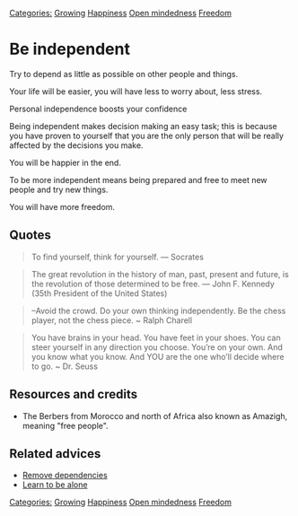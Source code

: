[Categories:](../Categories/index.md) [Growing](../Categories/Growing.md) [Happiness](../Categories/Happiness.md) [Open mindedness](../Categories/Open%20mindedness.md) [Freedom](../Categories/Freedom.md)
# Be independent

Try to depend as little as possible on other people and things.

Your life will be easier, you will have less to worry about, less stress.

Personal independence boosts your confidence

Being independent makes decision making an easy task; this is because you have proven to yourself that you are the only person that will be really affected by the decisions you make.

You will be happier in the end.

To be more independent means being prepared and free to meet new people and try new things.

You will have more freedom.

## Quotes

> To find yourself, think for yourself.
> ― Socrates

> The great revolution in the history of man, past, present and future, is the revolution
of those determined to be free.
> ― John F. Kennedy (35th President of the United States)

> –Avoid the crowd. Do your own thinking independently. Be the chess player, not the chess piece. 
> ~ Ralph Charell

> You have brains in your head. You have feet in your shoes. You can steer yourself in any direction you choose. You’re on your own. And you know what you know. And YOU are the one who’ll decide where to go. 
> ~ Dr. Seuss

## Resources and credits

- The Berbers from Morocco and north of Africa also known as Amazigh, meaning "free people".

## Related advices
- [Remove dependencies](../Remove%20dependencies/index.md)
- [Learn to be alone](../Learn%20to%20be%20alone/index.md)

[Categories:](../Categories/index.md) [Growing](../Categories/Growing.md) [Happiness](../Categories/Happiness.md) [Open mindedness](../Categories/Open%20mindedness.md) [Freedom](../Categories/Freedom.md)